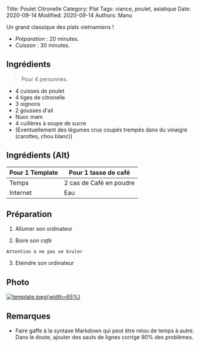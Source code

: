 Title: Poulet Citronelle
Category: Plat
Tags: viance, poulet, asiatique
Date: 2020-09-14
Modified: 2020-09-14
Authors: Manu

Un grand classique des plats vietnamiens !

- *Préparation* : 20 minutes.
- *Cuisson* : 30 minutes.

## Ingrédients
> Pour 4 personnes.

- 4 cuisses de poulet
- 4 tiges de citronelle
- 3 oignons
- 2 gousses d'ail
- Nuoc mam
- 4 cuillères à soupe de sucre
- (Eventuellement des légumes crus coupés trempés dans du vinaigre (carottes, chou blanc))

## Ingrédients (Alt)

  Pour 1 Template    | Pour 1 tasse de café
  -------------      | -------------
  Temps              | 2 cas de Café en poudre
  Internet           | Eau

## Préparation

  1. Allumer son ordinateur

  2. Boire son *café*

    Attention à ne pas se bruler

  3. Eteindre son ordinateur

## Photo

[![template.jpeg]({static}images/template.jpeg){width=65%}]({static}images/template.jpeg)

## Remarques
  - Faire gaffe à la syntaxe Markdown qui peut être relou de temps à autre. Dans le doute, ajouter des sauts de lignes corrige 90% des problèmes.

